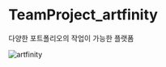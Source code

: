 # TeamProject_artfinity
다양한 포트폴리오의 작업이 가능한 플랫폼

![artfinity](https://github.com/HyeonJooooo/TeamProject_artfinity/assets/149933307/842bd598-b6a1-4814-9668-8edf07e16132)
